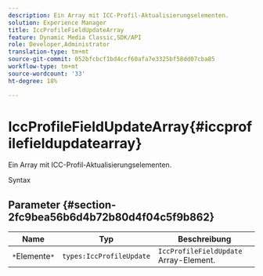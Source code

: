 ```yaml
---
description: Ein Array mit ICC-Profil-Aktualisierungselementen.
solution: Experience Manager
title: IccProfileFieldUpdateArray
feature: Dynamic Media Classic,SDK/API
role: Developer,Administrator
translation-type: tm+mt
source-git-commit: 052bfcbcf1bd4ccf60afa7e3325bf58dd07cba85
workflow-type: tm+mt
source-wordcount: '33'
ht-degree: 18%

---
```



# IccProfileFieldUpdateArray{#iccprofilefieldupdatearray}

Ein Array mit ICC-Profil-Aktualisierungselementen.

Syntax

## Parameter {#section-2fc9bea56b6d4b72b80d4f04c5f9b862}

| Name | Typ | Beschreibung |
|---|---|---|
| `*`Elemente`*` | `types:IccProfileUpdate` | `IccProfileFieldUpdate` Array-Element. |

